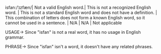 isfan:/ˈɪzfæn/| Not a valid English word.| This is not a recognized English word. |  This is not a standard English word and does not have a definition. | This combination of letters does not form a known English word, so it cannot be used in a sentence. | N/A | N/A | Not applicable


USAGE-> 
Since "isfan" is not a real word, it has no usage in English grammar.


PHRASE->
Since "isfan" isn't a word, it doesn't have any related phrases.
